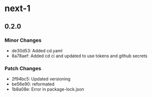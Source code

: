 # next-1

## 0.2.0

### Minor Changes

- de30d53: Added cd.yaml
- 8a78aef: Added cd ci and updated to use tokens and github secrets

### Patch Changes

- 2f94bc5: Updated versioning
- be56e90: reformated
- 1b8a08e: Error in package-lock.json
